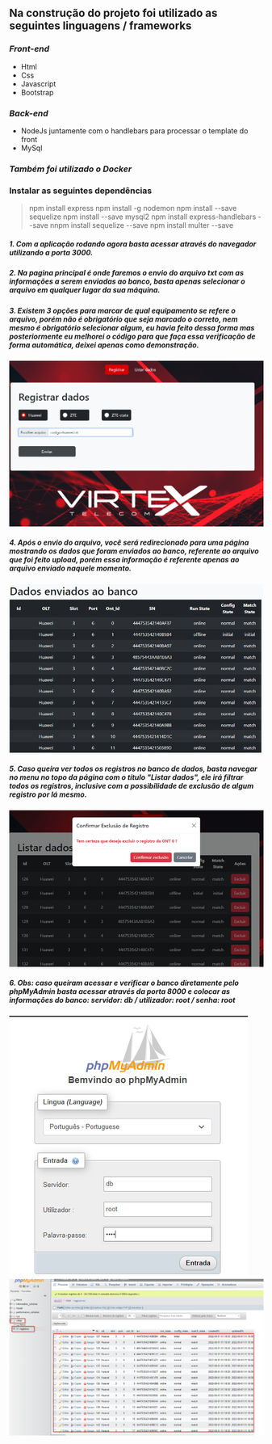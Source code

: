 <!-- /////////////////LINGUAGENS////////////////////// -->
## Na construção do projeto foi utilizado as seguintes linguagens / frameworks
### _Front-end_
- Html
- Css
- Javascript
- Bootstrap

### _Back-end_
- NodeJs juntamente com o handlebars para processar o template do front
- MySql
### _Também foi utilizado o Docker_

<!-- /////////////////DEPENDÊNCIAS////////////////////// -->
### Instalar as seguintes dependências

> npm install express
> npm install -g nodemon
> npm install --save sequelize
> npm install --save mysql2
> npm install express-handlebars --save
> nnpm install sequelize --save
> npm install multer --save

<!-- /////////////////UTILIZAÇÃO////////////////////// -->

##### 1. Com a aplicação rodando agora basta acessar através do navegador utilizando a porta 3000.

##### 2. Na pagina principal é onde faremos o envio do arquivo txt com as informações a serem enviadas ao banco, basta apenas selecionar o arquivo em qualquer lugar da sua máquina.

##### 3. Existem 3 opções para marcar de qual equipamento se refere o arquivo, porém não é obrigatório que seja marcado o correto, nem mesmo é obrigatório selecionar algum, eu havia feito dessa forma mas posteriormente eu melhorei o código para que faça essa verificação de forma automática, deixei apenas como demonstração.
![alt text](.readme_img/01.png)
##### 4. Após o envio do arquivo, você será redirecionado para uma página mostrando os dados que foram enviados ao banco, referente ao arquivo que foi feito upload, porém essa informação é referente apenas ao arquivo enviado naquele momento.
![alt text](.readme_img/02.png)
##### 5. Caso queira ver todos os registros no banco de dados, basta navegar no menu no topo da página com o título "Listar dados", ele irá filtrar todos os registros, inclusive com a possibilidade de exclusão de algum registro por lá mesmo.
![alt text](.readme_img/03.png)
##### 6. Obs: caso queiram acessar e verificar o banco diretamente pelo phpMyAdmin basta acessar através da porta 8000 e colocar as informações do banco: servidor: db / utilizador: root / senha: root
![alt text](.readme_img/04.png)
![alt text](.readme_img/05.png)
